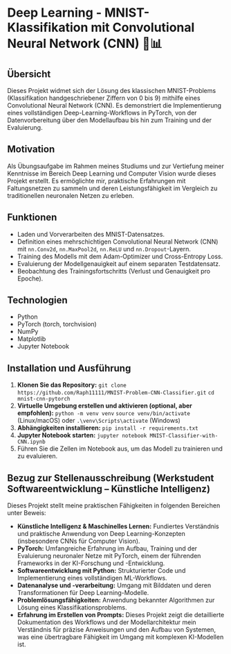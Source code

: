 # Deep Learning - MNIST-Klassifikation mit Convolutional Neural Network (CNN)  🧠📊

## Übersicht
Dieses Projekt widmet sich der Lösung des klassischen MNIST-Problems (Klassifikation handgeschriebener Ziffern von 0 bis 9) mithilfe eines Convolutional Neural Network (CNN). Es demonstriert die Implementierung eines vollständigen Deep-Learning-Workflows in PyTorch, von der Datenvorbereitung über den Modellaufbau bis hin zum Training und der Evaluierung.

## Motivation
Als Übungsaufgabe im Rahmen meines Studiums und zur Vertiefung meiner Kenntnisse im Bereich Deep Learning und Computer Vision wurde dieses Projekt erstellt. Es ermöglichte mir, praktische Erfahrungen mit Faltungsnetzen zu sammeln und deren Leistungsfähigkeit im Vergleich zu traditionellen neuronalen Netzen zu erleben.


## Funktionen
* Laden und Vorverarbeiten des MNIST-Datensatzes.
* Definition eines mehrschichtigen Convolutional Neural Network (CNN) mit `nn.Conv2d`, `nn.MaxPool2d`, `nn.ReLU` und `nn.Dropout`-Layern.
* Training des Modells mit dem Adam-Optimizer und Cross-Entropy Loss.
* Evaluierung der Modellgenauigkeit auf einem separaten Testdatensatz.
* Beobachtung des Trainingsfortschritts (Verlust und Genauigkeit pro Epoche).

## Technologien
* Python
* PyTorch (torch, torchvision)
* NumPy
* Matplotlib
* Jupyter Notebook

## Installation und Ausführung
1.  **Klonen Sie das Repository:**
    `git clone https://github.com/Raph11111/MNIST-Problem-CNN-Classifier.git`
    `cd mnist-cnn-pytorch`
2.  **Virtuelle Umgebung erstellen und aktivieren (optional, aber empfohlen):**
    `python -m venv venv`
    `source venv/bin/activate` (Linux/macOS) oder `.\venv\Scripts\activate` (Windows)
3.  **Abhängigkeiten installieren:**
    `pip install -r requirements.txt`
4.  **Jupyter Notebook starten:**
    `jupyter notebook MNIST-Classifier-with-CNN.ipynb`
5.  Führen Sie die Zellen im Notebook aus, um das Modell zu trainieren und zu evaluieren.

## Bezug zur Stellenausschreibung (Werkstudent Softwareentwicklung – Künstliche Intelligenz)
Dieses Projekt stellt meine praktischen Fähigkeiten in folgenden Bereichen unter Beweis:
* **Künstliche Intelligenz & Maschinelles Lernen:** Fundiertes Verständnis und praktische Anwendung von Deep Learning-Konzepten (insbesondere CNNs für Computer Vision).
* **PyTorch:** Umfangreiche Erfahrung im Aufbau, Training und der Evaluierung neuronaler Netze mit PyTorch, einem der führenden Frameworks in der KI-Forschung und -Entwicklung.
* **Softwareentwicklung mit Python:** Strukturierter Code und Implementierung eines vollständigen ML-Workflows.
* **Datenanalyse und -verarbeitung:** Umgang mit Bilddaten und deren Transformationen für Deep Learning-Modelle.
* **Problemlösungsfähigkeiten:** Anwendung bekannter Algorithmen zur Lösung eines Klassifikationsproblems.
* **Erfahrung im Erstellen von Prompts:** Dieses Projekt zeigt die detaillierte Dokumentation des Workflows und der Modellarchitektur mein Verständnis für präzise Anweisungen und den Aufbau von Systemen, was eine übertragbare Fähigkeit im Umgang mit komplexen KI-Modellen ist.
